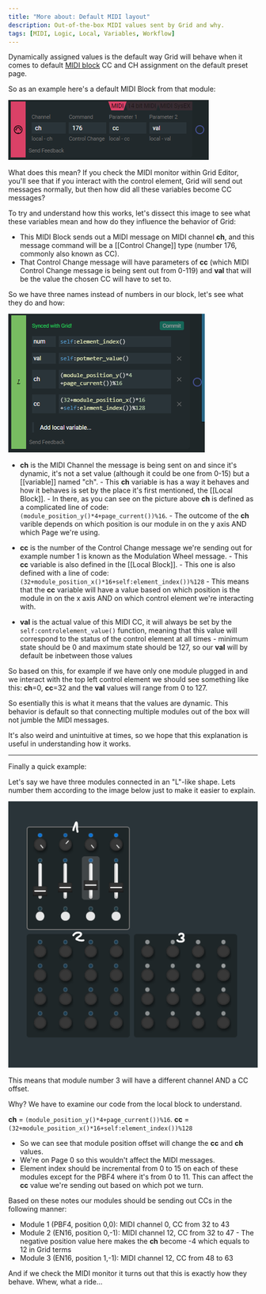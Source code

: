 ```yaml
---
title: "More about: Default MIDI layout"
description: Out-of-the-box MIDI values sent by Grid and why.
tags: [MIDI, Logic, Local, Variables, Workflow]
---
```





Dynamically assigned values is the default way Grid will behave when it comes to default [MIDI block](/docs/wiki/actions/midi/midi.md) CC and CH assignment on the default preset page.

So as an example here's a default MIDI Block from that module:

![midiblock](./img/midiblock.png)

What does this mean? If you check the MIDI monitor within Grid Editor, you'll see that if you interact with the control element, Grid will send out messages normally, but then how did all these variables become CC messages?

To try and understand how this works, let's dissect this image to see what these variables mean and how do they influence the behavior of Grid:

- This MIDI Block sends out a MIDI message on MIDI channel **ch**, and this message command will be a [[Control Change]] type (number 176, commonly also known as CC).
- That Control Change message will have parameters of **cc** (which MIDI Control Change message is being sent out from 0-119) and **val** that will be the value the chosen CC will have to set to.

So we have three names instead of numbers in our block, let's see what they do and how:

![localblock](./img/local.png)

- **ch** is the MIDI Channel the message is being sent on and since it's dynamic, it's not a set value (although it could be one from 0-15) but a [[variable]] named "ch". - This **ch** variable is has a way it behaves and how it behaves is set by the place it's first mentioned, the [[Local Block]]. - In there, as you can see on the picture above **ch** is defined as a complicated line of code: `(module_position_y()*4+page_current())%16`. - The outcome of the **ch** varible depends on which position is our module in on the y axis AND which Page we're using.

- **cc** is the number of the Control Change message we're sending out for example number 1 is known as the Modulation Wheel message. - This **cc** variable is also defined in the [[Local Block]]. - This one is also defined with a line of code: `(32+module_position_x()*16+self:element_index())%128` - This means that the **cc** variable will have a value based on which position is the module in on the x axis AND on which control element we're interacting with.

- **val** is the actual value of this MIDI CC, it will always be set by the `self:controlelement_value()` function, meaning that this value will correspond to the status of the control element at all times - minimum state should be 0 and maximum state should be 127, so our **val** will by default be inbetween those values

So based on this, for example if we have only one module plugged in and we interact with the top left control element we should see something like this: **ch**=0, **cc**=32 and the **val** values will range from 0 to 127.

So esentially this is what it means that the values are dynamic. This behavior is default so that connecting multiple modules out of the box will not jumble the MIDI messages.

It's also weird and unintuitive at times, so we hope that this explanation is useful in understanding how it works.

---

Finally a quick example:

Let's say we have three modules connected in an "L"-like shape. Lets number them according to the image below just to make it easier to explain.

![orientation](./img/orientation.png)

This means that module number 3 will have a different channel AND a CC offset.

Why? We have to examine our code from the local block to understand.

**ch** = `(module_position_y()*4+page_current())%16`.
**cc** = `(32+module_position_x()*16+self:element_index())%128`

- So we can see that module position offset will change the **cc** and **ch** values.
- We're on Page 0 so this wouldn't affect the MIDI messages.
- Element index should be incremental from 0 to 15 on each of these modules except for the PBF4 where it's from 0 to 11. This can affect the **cc** value we're sending out based on which pot we turn.

Based on these notes our modules should be sending out CCs in the following manner:

- Module 1 (PBF4, position 0,0): MIDI channel 0, CC from 32 to 43
- Module 2 (EN16, position 0,-1): MIDI channel 12, CC from 32 to 47 - The negative position value here makes the **ch** become -4 which equals to 12 in Grid terms
- Module 3 (EN16, position 1,-1): MIDI channel 12, CC from 48 to 63

And if we check the MIDI monitor it turns out that this is exactly how they behave. Whew, what a ride...
